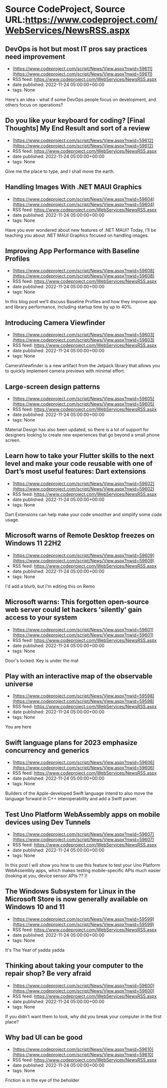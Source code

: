 # Source CodeProject, Source URL:https://www.codeproject.com/WebServices/NewsRSS.aspx

## DevOps is hot but most IT pros say practices need improvement
 - [https://www.codeproject.com/script/News/View.aspx?nwid=59611](https://www.codeproject.com/script/News/View.aspx?nwid=59611)
 - RSS feed: https://www.codeproject.com/WebServices/NewsRSS.aspx
 - date published: 2022-11-24 05:00:00+00:00
 - tags: None

Here's an idea - what if some DevOps people focus on development, and others focus on operations?

## Do you like your keyboard for coding? [Final Thoughts] My End Result and sort of a review
 - [https://www.codeproject.com/script/News/View.aspx?nwid=59612](https://www.codeproject.com/script/News/View.aspx?nwid=59612)
 - RSS feed: https://www.codeproject.com/WebServices/NewsRSS.aspx
 - date published: 2022-11-24 05:00:00+00:00
 - tags: None

Give me the place to type, and I shall move the earth.

## Handling Images With .NET MAUI Graphics
 - [https://www.codeproject.com/script/News/View.aspx?nwid=59604](https://www.codeproject.com/script/News/View.aspx?nwid=59604)
 - RSS feed: https://www.codeproject.com/WebServices/NewsRSS.aspx
 - date published: 2022-11-24 05:00:00+00:00
 - tags: None

Have you ever wondered about new features of .NET MAUI? Today, I’ll be teaching you about .NET MAUI Graphics focused on handling images.

## Improving App Performance with Baseline Profiles
 - [https://www.codeproject.com/script/News/View.aspx?nwid=59608](https://www.codeproject.com/script/News/View.aspx?nwid=59608)
 - RSS feed: https://www.codeproject.com/WebServices/NewsRSS.aspx
 - date published: 2022-11-24 05:00:00+00:00
 - tags: None

In this blog post we’ll discuss Baseline Profiles and how they improve app and library performance, including startup time by up to 40%.

## Introducing Camera Viewfinder
 - [https://www.codeproject.com/script/News/View.aspx?nwid=59603](https://www.codeproject.com/script/News/View.aspx?nwid=59603)
 - RSS feed: https://www.codeproject.com/WebServices/NewsRSS.aspx
 - date published: 2022-11-24 05:00:00+00:00
 - tags: None

CameraViewfinder is a new artifact from the Jetpack library that allows you to quickly implement camera previews with minimal effort.

## Large-screen design patterns
 - [https://www.codeproject.com/script/News/View.aspx?nwid=59605](https://www.codeproject.com/script/News/View.aspx?nwid=59605)
 - RSS feed: https://www.codeproject.com/WebServices/NewsRSS.aspx
 - date published: 2022-11-24 05:00:00+00:00
 - tags: None

Material Design has also been updated, so there is a lot of support for designers looking to create new experiences that go beyond a small phone screen.

## Learn how to take your Flutter skills to the next level and make your code reusable with one of Dart’s most useful features: Dart extensions
 - [https://www.codeproject.com/script/News/View.aspx?nwid=59602](https://www.codeproject.com/script/News/View.aspx?nwid=59602)
 - RSS feed: https://www.codeproject.com/WebServices/NewsRSS.aspx
 - date published: 2022-11-24 05:00:00+00:00
 - tags: None

Dart Extensions can help make your code smoother and simplify some code usage.

## Microsoft warns of Remote Desktop freezes on Windows 11 22H2
 - [https://www.codeproject.com/script/News/View.aspx?nwid=59609](https://www.codeproject.com/script/News/View.aspx?nwid=59609)
 - RSS feed: https://www.codeproject.com/WebServices/NewsRSS.aspx
 - date published: 2022-11-24 05:00:00+00:00
 - tags: None

I'd add a blurb, but I'm editing this on Remo

## Microsoft warns: This forgotten open-source web server could let hackers 'silently' gain access to your system
 - [https://www.codeproject.com/script/News/View.aspx?nwid=59601](https://www.codeproject.com/script/News/View.aspx?nwid=59601)
 - RSS feed: https://www.codeproject.com/WebServices/NewsRSS.aspx
 - date published: 2022-11-24 05:00:00+00:00
 - tags: None

Door's locked. Key is under the mat

## Play with an interactive map of the observable universe
 - [https://www.codeproject.com/script/News/View.aspx?nwid=59598](https://www.codeproject.com/script/News/View.aspx?nwid=59598)
 - RSS feed: https://www.codeproject.com/WebServices/NewsRSS.aspx
 - date published: 2022-11-24 05:00:00+00:00
 - tags: None

You are here

## Swift language plans for 2023 emphasize concurrency and generics
 - [https://www.codeproject.com/script/News/View.aspx?nwid=59606](https://www.codeproject.com/script/News/View.aspx?nwid=59606)
 - RSS feed: https://www.codeproject.com/WebServices/NewsRSS.aspx
 - date published: 2022-11-24 05:00:00+00:00
 - tags: None

Builders of the Apple-developed Swift language intend to also move the language forward in C++ interoperability and add a Swift parser.

## Test Uno Platform WebAssembly apps on mobile devices using Dev Tunnels
 - [https://www.codeproject.com/script/News/View.aspx?nwid=59607](https://www.codeproject.com/script/News/View.aspx?nwid=59607)
 - RSS feed: https://www.codeproject.com/WebServices/NewsRSS.aspx
 - date published: 2022-11-24 05:00:00+00:00
 - tags: None

In this post I will show you how to use this feature to test your Uno Platform WebAssembly apps, which makes testing mobile-specific APIs much easier (looking at you, device sensor APIs ?? )!

## The Windows Subsystem for Linux in the Microsoft Store is now generally available on Windows 10 and 11
 - [https://www.codeproject.com/script/News/View.aspx?nwid=59599](https://www.codeproject.com/script/News/View.aspx?nwid=59599)
 - RSS feed: https://www.codeproject.com/WebServices/NewsRSS.aspx
 - date published: 2022-11-24 05:00:00+00:00
 - tags: None

It's The Year of yadda yadda

## Thinking about taking your computer to the repair shop? Be very afraid
 - [https://www.codeproject.com/script/News/View.aspx?nwid=59600](https://www.codeproject.com/script/News/View.aspx?nwid=59600)
 - RSS feed: https://www.codeproject.com/WebServices/NewsRSS.aspx
 - date published: 2022-11-24 05:00:00+00:00
 - tags: None

If you didn't want them to look, why did you break your computer in the first place?

## Why bad UI can be good
 - [https://www.codeproject.com/script/News/View.aspx?nwid=59610](https://www.codeproject.com/script/News/View.aspx?nwid=59610)
 - RSS feed: https://www.codeproject.com/WebServices/NewsRSS.aspx
 - date published: 2022-11-24 05:00:00+00:00
 - tags: None

Friction is in the eye of the beholder
